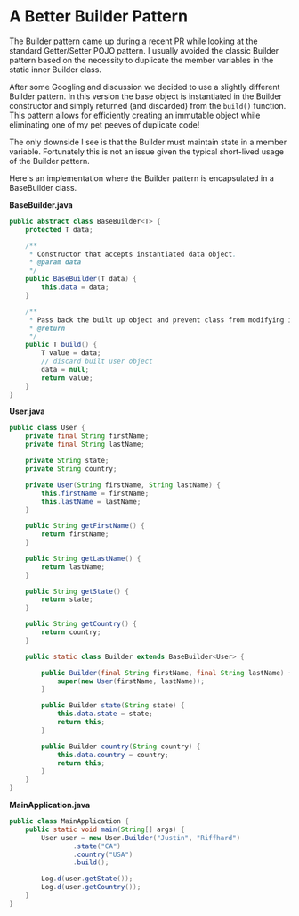 A Better Builder Pattern
===============================

The Builder pattern came up during a recent PR while looking at the standard Getter/Setter POJO
pattern. I usually avoided the classic Builder pattern based on the necessity to duplicate the
member variables in the static inner Builder class.

After some Googling and discussion we decided to use a slightly different Builder pattern. In
this version the base object is instantiated in the Builder constructor and simply returned
(and discarded) from the `build()` function. This pattern allows for efficiently creating an
immutable object while eliminating one of my pet peeves of duplicate code!

The only downside I see is that the Builder must maintain state in a member variable. Fortunately
this is not an issue given the typical short-lived usage of the Builder pattern.

Here&apos;s an implementation where the Builder pattern is encapsulated in a BaseBuilder class.

**BaseBuilder.java**
```java
public abstract class BaseBuilder<T> {
    protected T data;

    /**
     * Constructor that accepts instantiated data object.
     * @param data
     */
    public BaseBuilder(T data) {
        this.data = data;
    }

    /**
     * Pass back the built up object and prevent class from modifying it further
     * @return
     */
    public T build() {
        T value = data;
        // discard built user object
        data = null;
        return value;
    }
}
```

**User.java**
```java
public class User {
    private final String firstName;
    private final String lastName;

    private String state;
    private String country;

    private User(String firstName, String lastName) {
        this.firstName = firstName;
        this.lastName = lastName;
    }

    public String getFirstName() {
        return firstName;
    }

    public String getLastName() {
        return lastName;
    }

    public String getState() {
        return state;
    }

    public String getCountry() {
        return country;
    }

    public static class Builder extends BaseBuilder<User> {

        public Builder(final String firstName, final String lastName) {
            super(new User(firstName, lastName));
        }

        public Builder state(String state) {
            this.data.state = state;
            return this;
        }

        public Builder country(String country) {
            this.data.country = country;
            return this;
        }
    }
}
```

**MainApplication.java**
```java
public class MainApplication {
    public static void main(String[] args) {
        User user = new User.Builder("Justin", "Riffhard")
                .state("CA")
                .country("USA")
                .build();

        Log.d(user.getState());
        Log.d(user.getCountry());
    }
}
```